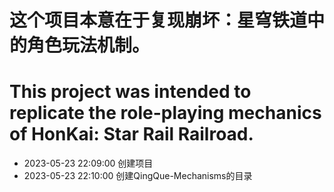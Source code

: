 # 这个项目本意在于复现崩坏：星穹铁道中的角色玩法机制。
# This project was intended to replicate the role-playing mechanics of HonKai: Star Rail Railroad.


 - 2023-05-23 22:09:00 创建项目
 - 2023-05-23 22:10:00 创建QingQue-Mechanisms的目录